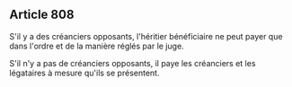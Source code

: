 Article 808
----
S'il y a des créanciers opposants, l'héritier bénéficiaire ne peut payer que
dans l'ordre et de la manière réglés par le juge.

S'il n'y a pas de créanciers opposants, il paye les créanciers et les légataires
à mesure qu'ils se présentent.
